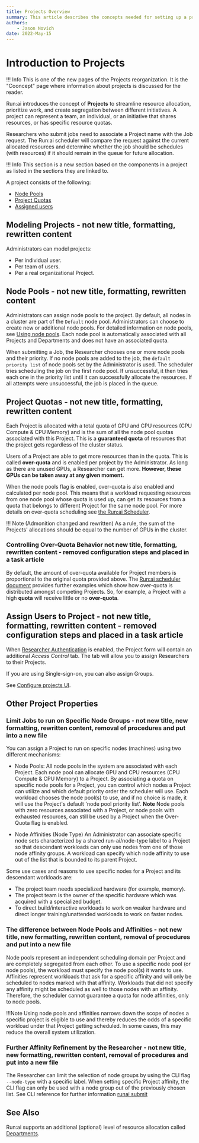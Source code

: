 ```yaml
---
title: Projects Overview
summary: This article describes the concepts needed for setting up a project.
authors:
    - Jason Novich
date: 2022-May-15
---
```

# Introduction to Projects

!!! Info
    This is one of the new pages of the Projects reorganization. It is the "Cooncept" page where information about projects is discussed for the reader.

Run:ai introduces the concept of **Projects** to streamline resource allocation, prioritize work, and create segregation between different initiatives.
A project can represent a team, an individual, or an initiative that shares resources, or has specific resource quotas.

Researchers who submit jobs need to associate a Project name with the Job request. The Run:ai scheduler will compare the request against the current
allocated resources and determine whether the job should be schedules (with resources) if it should remain in the queue for future allocation.

!!! Info
    This section is a new section based on the components in a project as listed in the sections they are linked to.

A project consists of the following:

* [Node Pools](#node-pools)
* [Project Quotas](#project-quotas)
* [Assigned users](#assign-users-to-project)

## Modeling Projects - not new title, formatting, rewritten content

Administrators can model projects:

* Per individual user.
* Per team of users.
* Per a real organizational Project.

## Node Pools - not new title, formatting, rewritten content

Administrators can assign node pools to the project. By default, all nodes in a cluster are part of the `Default` node pool.
Administrators can choose to create new or additional node pools.
For detailed information on node pools, see [Using node pools](../../Researcher/scheduling/using-node-pools.md).
Each node pool is automatically associated with all Projects and Departments and does not have an associated quota.

When submitting a Job, the Researcher chooses one or more node pools and their priority. If no node pools are added to the job,
the `default priority list` of node pools set by the Administrator is used.
The scheduler tries scheduling the job on the first node pool. If unsuccessful,
it then tries each one in the priority list until it can successfully allocate the resources. If all attempts were unsuccessful, the job is placed in the queue.

## Project Quotas - not new title, formatting, rewritten content

Each Project is allocated with a total quota of GPU and CPU resources (CPU Compute & CPU Memory) and is the sum of all the node pool quotas associated with this Project.
This is a **guaranteed quota** of resources that the project gets regardless of the cluster status.

Users of a Project are able to get more resources than in the quota. This is called **over-quota** and is enabled per project by the Administrator. As long as there are unused GPUs, a Researcher can get more. **However, these GPUs can be taken away at any given moment.**

When the node pools flag is enabled, over-quota is also enabled and calculated per node pool. This means that a workload requesting resources from one node pool whose quota is used up, can get its resources from a quota that belongs to different Project for the same node pool. For more details on over-quota scheduling see [the Run:ai Scheduler](../../Researcher/scheduling/the-runai-scheduler.md).


!!! Note
    (Admonition changed and rewritten) As a rule, the sum of the Projects' allocations should be equal to the number of GPUs in the cluster.

### Controlling Over-Quota Behavior not new title, formatting, rewritten content - removed configuration steps and placed in a task article

By default, the amount of over-quota available for Project members is proportional to the original quota provided above. The [Run:ai scheduler document](../../Researcher/scheduling/the-runai-scheduler.md) provides further examples which show how over-quota is distributed amongst competing Projects. So, for example, a Project with a high **quota** will receive little or no **over-quota**.

<!-- As an administrator, you may want to disconnect the two parameters.  To perform this: -->
## Assign Users to Project  - not new title, formatting, rewritten content - removed configuration steps and placed in a task article

When [Researcher Authentication](../runai-setup/authentication/researcher-authentication.md) is enabled, the Project form will contain an additional *Access Control* tab. The tab will allow you to assign Researchers to their Projects.

If you are using Single-sign-on, you can also assign Groups.

See [Configure projects UI](project-setup-ui.md).

## Other Project Properties
### Limit Jobs to run on Specific Node Groups - not new title, new formatting, rewritten content, removal of procedures and put into a new file

You can assign a Project to run on specific nodes (machines) using two different mechanisms:

* Node Pools: 
    All node pools in the system are associated with each Project. Each node pool can allocate GPU and CPU resources (CPU Compute & CPU Memory) to a Project. By associating a quota on specific node pools for a Project, you can control which nodes a Project can utilize and which default priority order the scheduler will use. Each workload chooses the node pool(s) to use, and if no choice is made, it will use the Project's default 'node pool priority list'.  **Note** Node pools with zero resources associated with a Project, or node pools with exhausted resources, can still be used by a Project when the Over-Quota flag is enabled.

* Node Affinities (Node Type)
    An Administrator can associate specific node sets characterized by a shared run-ai/node-type label to a Project so that descendant workloads can only use nodes from one of those node affinity groups. A workload can specify which node affinity to use out of the list that is bounded to its parent Project.

Some use cases and reasons to use specific nodes for a Project and its descendant workloads are:

* The project team needs specialized hardware (for example, memory).
* The project team is the owner of the specific hardware which was acquired with a specialized budget.
* To direct build/interactive workloads to work on weaker hardware and direct longer training/unattended workloads to work on faster nodes.

### The difference between Node Pools and Affinities - not new title, new formatting, rewritten content, removal of procedures and put into a new file

Node pools represent an independent scheduling domain per Project and are completely segregated from each other. To use a specific node pool (or node pools), the workload must specify the node pool(s) it wants to use.  Affinities represent workloads that ask for a specific affinity and will only be scheduled to nodes marked with that affinity. Workloads that did not specify any affinity might be scheduled as well to those nodes with an affinity. Therefore, the scheduler cannot guarantee a quota for node affinities, only to node pools.

!!!Note 
    Using node pools and affinities narrows down the scope of nodes a specific project is eligible to use and thereby reduces the odds of a specific workload under that Project getting scheduled. In some cases, this may reduce the overall system utilization.

### Further Affinity Refinement by the Researcher - not new title, new formatting, rewritten content, removal of procedures and put into a new file 


The Researcher can limit the selection of node groups by using the CLI flag ``--node-type`` with a specific label. When setting specific Project affinity, the CLI flag can only be used with a node group out of the previously chosen list.  See CLI reference for further information [runai submit](../../Researcher/cli-reference/runai-submit.md) 

## See Also

Run:ai supports an additional (optional) level of resource allocation called [Departments](department-setup.md).
